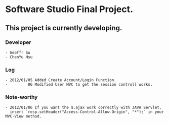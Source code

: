 # Software Studio Final Project.
## This project is currently developing.

### Developer
    - Geoffr Su
    - ChenYu Hsu

### Log
	- 2012/01/05 Added Create Account/Login Function.
	-         06 Modified User MVC to get the session controll works.
	
### Note-worthy
	- 2012/01/06 If you want the $.ajax work correctly with JAVA Servlet, 
	  insert `resp.setHeader("Access-Control-Allow-Origin", "*");` in your MVC-View method.